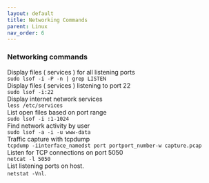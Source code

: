 ```yaml
---
layout: default
title: Networking Commands
parent: Linux
nav_order: 6
---
```

### Networking commands

Display files ( services ) for all listening ports    
```sudo lsof -i -P -n | grep LISTEN```   
Display files ( services ) listening to port 22   
```sudo lsof -i:22```        
Display internet network services   
```less /etc/services```   
List open files based on port range    
```sudo lsof -i :1-1024```   
Find network activity by user   
```sudo lsof -a -i -u www-data```   
Traffic capture with tcpdump   
```tcpdump -iinterface_namedst port portport_number-w capture.pcap```    
Listen for TCP connections on port 5050    
```netcat -l 5050```    
List listening ports on host.  
```netstat -Vnl```.  


